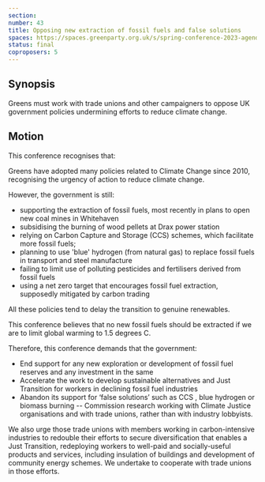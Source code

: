 ```yaml
---
section:
number: 43
title: Opposing new extraction of fossil fuels and false solutions
spaces: https://spaces.greenparty.org.uk/s/spring-conference-2023-agenda-forum/?contentId=119519
status: final
coproposers: 5
---
```

## Synopsis
Greens must work with trade unions and other campaigners to oppose UK government policies undermining efforts to reduce climate change.

## Motion
This conference recognises that:

Greens have adopted many policies related to Climate Change since 2010, recognising the urgency of action to reduce climate change.

However, the government is still:
- supporting the extraction of fossil fuels, most recently in plans to open new coal mines in Whitehaven
- subsidising the burning of wood pellets at Drax power station
- relying on Carbon Capture and Storage (CCS) schemes, which facilitate more fossil fuels;
- planning to use 'blue' hydrogen (from natural gas) to replace fossil fuels in transport and steel manufacture
- failing to limit use of polluting pesticides and fertilisers derived from fossil fuels
- using a net zero target that encourages fossil fuel extraction, supposedly mitigated by carbon trading

All these policies tend to delay the transition to genuine renewables.

This conference believes that no new fossil fuels should be extracted if we are to limit global warming to 1.5 degrees C.

Therefore, this conference demands that the government:

- End support for any new exploration or development of fossil fuel reserves and any investment in the same
- Accelerate the work to develop sustainable alternatives and Just Transition for workers in declining fossil fuel industries
- Abandon its support for ‘false solutions’ such as CCS , blue hydrogen or biomass burning
-- Commission research working with Climate Justice organisations and with trade unions, rather than with industry lobbyists.

We also urge those trade unions with members working in carbon-intensive industries to redouble their efforts to secure diversification that enables a Just Transition, redeploying workers to well-paid and socially-useful products and services, including insulation of buildings and development of community energy schemes.
We undertake to cooperate with trade unions in those efforts.
